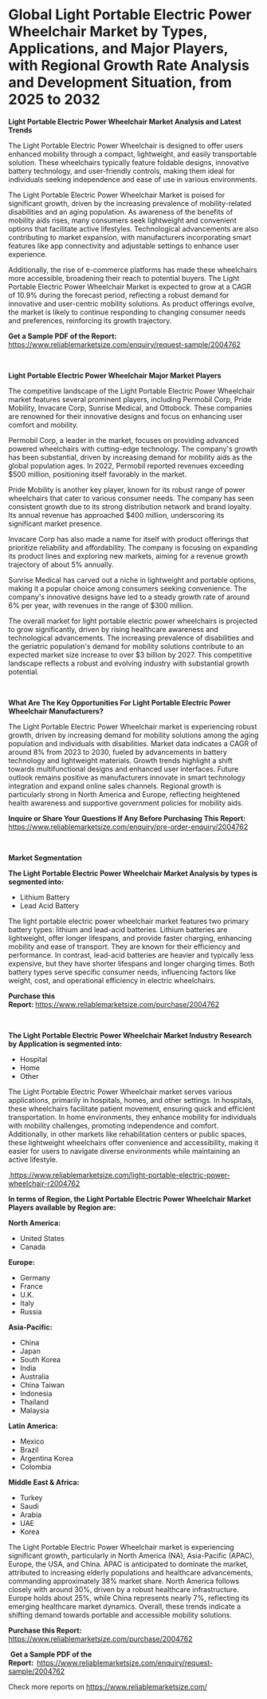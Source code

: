 <p><h1>Global Light Portable Electric Power Wheelchair Market by Types, Applications, and Major Players, with Regional Growth Rate Analysis and Development Situation, from 2025 to 2032</h1></p><p><strong>Light Portable Electric Power Wheelchair Market Analysis and Latest Trends</strong></p>
<p><p>The Light Portable Electric Power Wheelchair is designed to offer users enhanced mobility through a compact, lightweight, and easily transportable solution. These wheelchairs typically feature foldable designs, innovative battery technology, and user-friendly controls, making them ideal for individuals seeking independence and ease of use in various environments.</p><p>The Light Portable Electric Power Wheelchair Market is poised for significant growth, driven by the increasing prevalence of mobility-related disabilities and an aging population. As awareness of the benefits of mobility aids rises, many consumers seek lightweight and convenient options that facilitate active lifestyles. Technological advancements are also contributing to market expansion, with manufacturers incorporating smart features like app connectivity and adjustable settings to enhance user experience.</p><p>Additionally, the rise of e-commerce platforms has made these wheelchairs more accessible, broadening their reach to potential buyers. The Light Portable Electric Power Wheelchair Market is expected to grow at a CAGR of 10.9% during the forecast period, reflecting a robust demand for innovative and user-centric mobility solutions. As product offerings evolve, the market is likely to continue responding to changing consumer needs and preferences, reinforcing its growth trajectory.</p></p>
<p><strong>Get a Sample PDF of the Report:&nbsp;</strong> <a href="https://www.reliablemarketsize.com/enquiry/request-sample/2004762?utm_campaign=3197&utm_medium=2&utm_source=Github&utm_content=ia&utm_term=29032025&utm_id=light-portable-electric-power-wheelchair">https://www.reliablemarketsize.com/enquiry/request-sample/2004762</a></p>
<p>&nbsp;</p>
<p><strong>Light Portable Electric Power Wheelchair Major Market Players</strong></p>
<p><p>The competitive landscape of the Light Portable Electric Power Wheelchair market features several prominent players, including Permobil Corp, Pride Mobility, Invacare Corp, Sunrise Medical, and Ottobock. These companies are renowned for their innovative designs and focus on enhancing user comfort and mobility.</p><p>Permobil Corp, a leader in the market, focuses on providing advanced powered wheelchairs with cutting-edge technology. The company's growth has been substantial, driven by increasing demand for mobility aids as the global population ages. In 2022, Permobil reported revenues exceeding $500 million, positioning itself favorably in the market.</p><p>Pride Mobility is another key player, known for its robust range of power wheelchairs that cater to various consumer needs. The company has seen consistent growth due to its strong distribution network and brand loyalty. Its annual revenue has approached $400 million, underscoring its significant market presence.</p><p>Invacare Corp has also made a name for itself with product offerings that prioritize reliability and affordability. The company is focusing on expanding its product lines and exploring new markets, aiming for a revenue growth trajectory of about 5% annually.</p><p>Sunrise Medical has carved out a niche in lightweight and portable options, making it a popular choice among consumers seeking convenience. The company's innovative designs have led to a steady growth rate of around 6% per year, with revenues in the range of $300 million.</p><p>The overall market for light portable electric power wheelchairs is projected to grow significantly, driven by rising healthcare awareness and technological advancements. The increasing prevalence of disabilities and the geriatric population's demand for mobility solutions contribute to an expected market size increase to over $3 billion by 2027. This competitive landscape reflects a robust and evolving industry with substantial growth potential.</p></p>
<p>&nbsp;</p>
<p><strong>What Are The Key Opportunities For Light Portable Electric Power Wheelchair Manufacturers?</strong></p>
<p><p>The Light Portable Electric Power Wheelchair market is experiencing robust growth, driven by increasing demand for mobility solutions among the aging population and individuals with disabilities. Market data indicates a CAGR of around 8% from 2023 to 2030, fueled by advancements in battery technology and lightweight materials. Growth trends highlight a shift towards multifunctional designs and enhanced user interfaces. Future outlook remains positive as manufacturers innovate in smart technology integration and expand online sales channels. Regional growth is particularly strong in North America and Europe, reflecting heightened health awareness and supportive government policies for mobility aids.</p></p>
<p><strong>Inquire or Share Your Questions If Any Before Purchasing This Report:</strong> <a href="https://www.reliablemarketsize.com/enquiry/pre-order-enquiry/2004762?utm_campaign=3197&utm_medium=2&utm_source=Github&utm_content=ia&utm_term=29032025&utm_id=light-portable-electric-power-wheelchair">https://www.reliablemarketsize.com/enquiry/pre-order-enquiry/2004762</a></p>
<p>&nbsp;</p>
<p><strong>Market Segmentation</strong></p>
<p><strong>The Light Portable Electric Power Wheelchair Market Analysis by types is segmented into:</strong></p>
<p><ul><li>Lithium Battery</li><li>Lead Acid Battery</li></ul></p>
<p><p>The light portable electric power wheelchair market features two primary battery types: lithium and lead-acid batteries. Lithium batteries are lightweight, offer longer lifespans, and provide faster charging, enhancing mobility and ease of transport. They are known for their efficiency and performance. In contrast, lead-acid batteries are heavier and typically less expensive, but they have shorter lifespans and longer charging times. Both battery types serve specific consumer needs, influencing factors like weight, cost, and operational efficiency in electric wheelchairs.</p></p>
<p><strong>Purchase this Report:&nbsp;</strong><a href="https://www.reliablemarketsize.com/purchase/2004762?utm_campaign=3197&utm_medium=2&utm_source=Github&utm_content=ia&utm_term=29032025&utm_id=light-portable-electric-power-wheelchair">https://www.reliablemarketsize.com/purchase/2004762</a></p>
<p>&nbsp;</p>
<p><strong>The Light Portable Electric Power Wheelchair Market Industry Research by Application is segmented into:</strong></p>
<p><ul><li>Hospital</li><li>Home</li><li>Other</li></ul></p>
<p><p>The Light Portable Electric Power Wheelchair market serves various applications, primarily in hospitals, homes, and other settings. In hospitals, these wheelchairs facilitate patient movement, ensuring quick and efficient transportation. In home environments, they enhance mobility for individuals with mobility challenges, promoting independence and comfort. Additionally, in other markets like rehabilitation centers or public spaces, these lightweight wheelchairs offer convenience and accessibility, making it easier for users to navigate diverse environments while maintaining an active lifestyle.</p></p>
<p><a href="https://www.reliablemarketsize.com/light-portable-electric-power-wheelchair-r2004762?utm_campaign=3197&utm_medium=2&utm_source=Github&utm_content=ia&utm_term=29032025&utm_id=light-portable-electric-power-wheelchair">&nbsp;https://www.reliablemarketsize.com/light-portable-electric-power-wheelchair-r2004762</a></p>
<p><strong>In terms of Region, the Light Portable Electric Power Wheelchair Market Players available by Region are:</strong></p>
<p>
    <p> <strong> North America: </strong>
        <ul>
            <li>United States</li>
            <li>Canada</li>
        </ul>
        </p> 
    <p> <strong> Europe: </strong>
        <ul>
            <li>Germany</li>
            <li>France</li>
            <li>U.K.</li>
            <li>Italy</li>
            <li>Russia</li>
        </ul>
        </p> 
    <p> <strong> Asia-Pacific: </strong>
        <ul>
            <li>China</li>
            <li>Japan</li>
            <li>South Korea</li>
            <li>India</li>
            <li>Australia</li>
            <li>China Taiwan</li>
            <li>Indonesia</li>
            <li>Thailand</li>
            <li>Malaysia</li>
        </ul>
        </p> 
    <p> <strong> Latin America: </strong>
        <ul>
            <li>Mexico</li>
            <li>Brazil</li>
            <li>Argentina Korea</li>
            <li>Colombia</li>
        </ul>
        </p> 
    <p> <strong> Middle East & Africa: </strong>
        <ul>
            <li>Turkey</li>
            <li>Saudi</li>
            <li>Arabia</li>
            <li>UAE</li>
            <li>Korea</li>
        </ul>
    </p>
    </p>
<p><p>The Light Portable Electric Power Wheelchair market is experiencing significant growth, particularly in North America (NA), Asia-Pacific (APAC), Europe, the USA, and China. APAC is anticipated to dominate the market, attributed to increasing elderly populations and healthcare advancements, commanding approximately 38% market share. North America follows closely with around 30%, driven by a robust healthcare infrastructure. Europe holds about 25%, while China represents nearly 7%, reflecting its emerging healthcare market dynamics. Overall, these trends indicate a shifting demand towards portable and accessible mobility solutions.</p></p>
<p><strong>Purchase this Report: </strong><a href="https://www.reliablemarketsize.com/purchase/2004762?utm_campaign=3197&utm_medium=2&utm_source=Github&utm_content=ia&utm_term=29032025&utm_id=light-portable-electric-power-wheelchair">https://www.reliablemarketsize.com/purchase/2004762</a></p>
<p>&nbsp;<strong>Get a Sample PDF of the Report:&nbsp;&nbsp;</strong><a href="https://www.reliablemarketsize.com/enquiry/request-sample/2004762?utm_campaign=3197&utm_medium=2&utm_source=Github&utm_content=ia&utm_term=29032025&utm_id=light-portable-electric-power-wheelchair">https://www.reliablemarketsize.com/enquiry/request-sample/2004762</a></p>
<p><strong></strong></p>
<p>Check more reports on <a href="https://www.reliablemarketsize.com/?utm_campaign=3197&utm_medium=2&utm_source=Github&utm_content=ia&utm_term=29032025&utm_id=light-portable-electric-power-wheelchair">https://www.reliablemarketsize.com/</a></p>